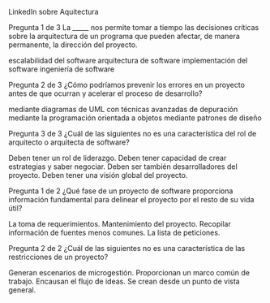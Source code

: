 LinkedIn sobre Aquitectura

Pregunta 1 de 3
La _____ nos permite tomar a tiempo las decisiones críticas sobre la arquitectura de un programa que pueden afectar, de manera permanente, la dirección del proyecto.

escalabilidad del software
arquitectura de software
implementación del software
ingeniería de software

Pregunta 2 de 3
¿Cómo podríamos prevenir los errores en un proyecto antes de que ocurran y acelerar el proceso de desarrollo?

mediante diagramas de UML
con técnicas avanzadas de depuración
mediante la programación orientada a objetos
mediante patrones de diseño

Pregunta 3 de 3
¿Cuál de las siguientes no es una característica del rol de arquitecto o arquitecta de software?

Deben tener un rol de liderazgo.
Deben tener capacidad de crear estrategias y saber negociar.
Deben ser también desarrolladores del proyecto.
Deben tener una visión global del proyecto.

Pregunta 1 de 2
¿Qué fase de un proyecto de software proporciona información fundamental para delinear el proyecto por el resto de su vida útil?

La toma de requerimientos.
Mantenimiento del proyecto.
Recopilar información de fuentes menos comunes.
La lista de peticiones.

Pregunta 2 de 2
¿Cuál de las siguientes no es una característica de las restricciones de un proyecto?

Generan escenarios de microgestión.
Proporcionan un marco común de trabajo.
Encausan el flujo de ideas.
Se crean desde un punto de vista general.